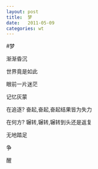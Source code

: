```yaml
---
layout: post
title:  梦
date:   2011-05-09
categories: wt
---
```


#梦  

渐渐昏沉

世界竟是如此

眼前一片迷茫

记忆灰蒙

在追逐? 奋起,奋起,奋起结果皆为失力

在何方? 辗转,辗转,辗转到头还是返复

无地踏足

争

醒
